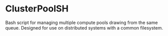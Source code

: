 # ClusterPoolSH
Bash script for managing multiple compute pools drawing from the same queue.  Designed for use on distributed systems with a common filesystem.

